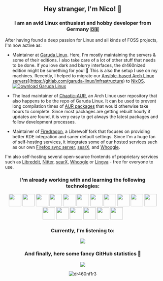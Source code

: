 <h2 align="center">Hey stranger, I'm Nico! 👋</h2>
<h3 align="center">I am an avid Linux enthusiast and hobby developer from Germany 🇩🇪</h3>

After having found a deep passion for Linux and all kinds of FOSS projects, I'm now active as:

- Maintainer at [Garuda Linux](https://garudalinux.org). Here, I'm mostly maintaining the servers & some of their editions. I also take care of a lot of other stuff that needs to be done. If you love dark and blurry interfaces, the dr460nized edition might be something for you! 🐉 This is also the setup I use on my machines. Recently, I helped to migrate our [Ansible-based Arch Linux servers](https://github.com/garuda-linux/infrastructure)](https://gitlab.com/garuda-linux/infrastructure) to [NixOS](https://github.com/garuda-linux/infrastructure-nix).
  [![Download Garuda Linux](https://img.shields.io/sourceforge/dt/garuda-linux.svg)](https://sourceforge.net/projects/garuda-linux/files/latest/download)

- The lead maintainer of [Chaotic-AUR](https://chaotic.cx), an Arch Linux user repository that also happens to be the repo of Garuda Linux. It can be used to prevent long compilation times of [AUR packages](https://aur.archlinux.org) that would otherwise take hours to complete. Since most packages are getting rebuilt hourly if updates are found, it is very easy to get always the latest packages and follow development processes.

- Maintainer of [Firedragon](https://github.com/dr460nf1r3/firedragon-browser), a Librewolf fork that focuses on providing better KDE integration and saner default settings. Since I'm a huge fan of self-hosting services, it integrates some of our hosted services such as our own [Firefox sync server](https://ffsync.garudalinux.org), [searX](https://searx.garudalinux.org), and [Whoogle](https://search.garudalinux.org).

I'm also self-hosting several open-source frontends of proprietary services such as [Libreddit](https://reddit.dr460nf1r3.org), [Nitter](https://twitter.dr460nf1r3.org), [searX](https://searx.dr460nf1r3.org), [Whoogle](https://search.dr460nf1r3.org) or [Lingva](https://translate.dr460nf1r3.org) - free for everyone to use.

<h3 align="center">I'm already working with and learning the following technologies:</h3>
<p align="center">
  <img src="https://cdn.jsdelivr.net/gh/devicons/devicon/icons/android/android-plain-wordmark.svg" width="40"/> <img src="https://upload.wikimedia.org/wikipedia/commons/5/5b/Antu_distributor-logo-archlinux.svg" width="40"/> <img src="https://cdn.jsdelivr.net/gh/devicons/devicon/icons/ansible/ansible-plain-wordmark.svg" width="40"/> <img src="https://cdn.jsdelivr.net/gh/devicons/devicon/icons/bash/bash-original.svg" width="40"/> <img src="https://cdn.jsdelivr.net/gh/devicons/devicon/icons/docker/docker-plain-wordmark.svg" width="40"/> <img src="https://cdn.jsdelivr.net/gh/devicons/devicon/icons/gentoo/gentoo-plain-wordmark.svg" width="40"/> <img src="https://cdn.jsdelivr.net/gh/devicons/devicon/icons/github/github-original-wordmark.svg" width="40"/> <img src="https://cdn.jsdelivr.net/gh/devicons/devicon/icons/gitlab/gitlab-original-wordmark.svg" width="40"/> <img src="https://cdn.jsdelivr.net/gh/devicons/devicon/icons/hugo/hugo-original.svg" width="40"/> <img src="https://cdn.jsdelivr.net/gh/devicons/devicon/icons/pycharm/pycharm-original.svg" width="40"/> <img src="https://cdn.jsdelivr.net/gh/devicons/devicon/icons/vscode/vscode-original.svg" width="40"/> <img src="https://cdn.jsdelivr.net/gh/devicons/devicon/icons/linux/linux-original.svg" width="40"/> <img src="https://cdn.jsdelivr.net/gh/devicons/devicon/icons/markdown/markdown-original.svg" width="40" /> <img src="https://cdn.jsdelivr.net/gh/devicons/devicon/icons/nginx/nginx-original.svg" width="40"/> <img src="https://cdn.jsdelivr.net/gh/devicons/devicon/icons/debian/debian-plain-wordmark.svg" width="40"/> <img src="https://cdn.jsdelivr.net/gh/devicons/devicon/icons/nixos/nixos-original.svg" width="40"/> <img src="https://cdn.jsdelivr.net/gh/devicons/devicon/icons/python/python-original.svg" width="40"/>
</p>

<h3 align="center">Currently, I'm listening to:</h3>
<p align="center"> <img src=https://spotify-github-profile.vercel.app/api/view?uid=1132640999&cover_image=true&theme=novatorem&show_offline=false&background_color=241f31&bar_color=613583&bar_color_cover=true </p>

<h3 align="center">And finally, here some fancy GitHub statistics 💫</h3>
<p align="center"> <img src=https://github-profile-trophy.vercel.app/?username=dr460nf1r3&theme=dracula&row=1) </p>
<p align="center"> <img src="https://komarev.com/ghpvc/?username=dr460nf1r3&label=Profile%20views&color=0e75b6&style=flat" alt="dr460nf1r3" /> </p>
